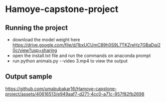 # Hamoye-capstone-project

## Running the project
- download the model weight here https://drive.google.com/file/d/1bxUCUmC89h0S9L7TKZreHz7GBaDqj20c/view?usp=sharing
- open the install.txt file and run the commands on anaconda prompt
- run python animals.py --video 3.mp4 to view the output

## Output sample




https://github.com/umabubakar16/Hamoye-capstone-project/assets/40616513/e949aaf7-d271-4cc0-a71c-957f82fb2698

